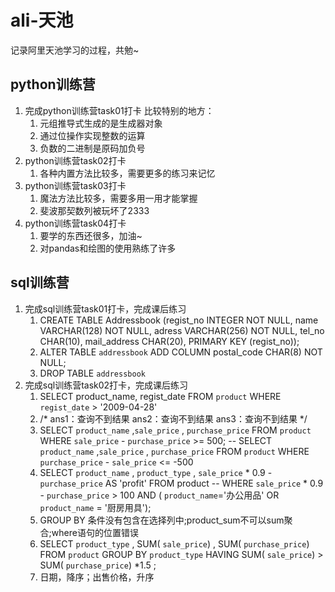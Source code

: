 # ali-天池
记录阿里天池学习的过程，共勉~
## python训练营
1. 完成python训练营task01打卡
   比较特别的地方：
   1. 元组推导式生成的是生成器对象
   2. 通过位操作实现整数的运算
   3. 负数的二进制是原码加负号
2. python训练营task02打卡
   1. 各种内置方法比较多，需要更多的练习来记忆
3. python训练营task03打卡
   1. 魔法方法比较多，需要多用一用才能掌握
   2. 斐波那契数列被玩坏了2333
4. python训练营task04打卡
   1. 要学的东西还很多，加油~
   2. 对pandas和绘图的使用熟练了许多
## sql训练营
1. 完成sql训练营task01打卡，完成课后练习
   1. CREATE TABLE Addressbook
   (regist_no INTEGER NOT NULL,
   name VARCHAR(128) NOT NULL,
   adress VARCHAR(256) NOT NULL,
   tel_no CHAR(10),
   mail_address CHAR(20),
   PRIMARY KEY (regist_no));
   2. ALTER TABLE `addressbook` ADD COLUMN postal_code CHAR(8) NOT NULL;
   3. DROP TABLE `addressbook` 
2. 完成sql训练营task02打卡，完成课后练习
   1. SELECT product_name, regist_date FROM `product` WHERE `regist_date` > '2009-04-28'  
   2. /* 
   ans1：查询不到结果
   ans2：查询不到结果
   ans3：查询不到结果
      */  
   3. SELECT `product_name` ,`sale_price` , `purchase_price` FROM `product` WHERE `sale_price` - `purchase_price` >= 500;
-- SELECT `product_name` ,`sale_price` , `purchase_price` FROM `product` WHERE `purchase_price` - `sale_price` <= -500  
   4. SELECT `product_name` , `product_type` , `sale_price` * 0.9 - `purchase_price` AS 'profit' FROM product
-- 	 WHERE `sale_price` * 0.9 - `purchase_price` > 100 AND ( `product_name`='办公用品' OR `product_name` = '厨房用具');   
   5. GROUP BY 条件没有包含在选择列中;product_sum不可以sum聚合;where语句的位置错误
   6. SELECT `product_type` , SUM( `sale_price`) , SUM( `purchase_price`)  FROM `product` GROUP BY `product_type` HAVING  SUM( `sale_price`) > SUM( `purchase_price`) *1.5  ;  
   7. 日期，降序；出售价格，升序
